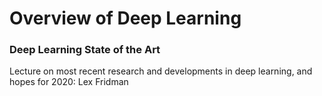 # Overview of Deep Learning

### Deep Learning State of the Art

Lecture on most recent research and developments in deep learning, and hopes for 2020:  Lex Fridman

